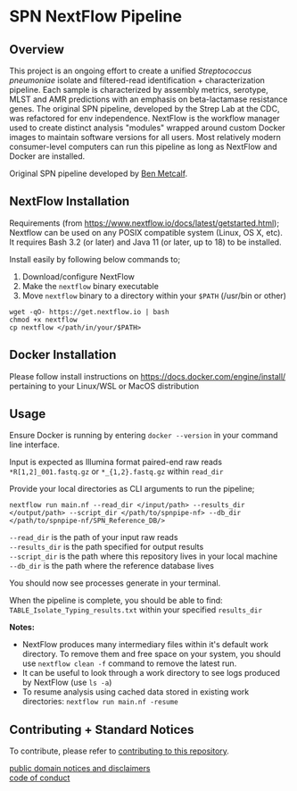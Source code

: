 # SPN NextFlow Pipeline

## Overview  

This project is an ongoing effort to create a unified _Streptococcus pneumoniae_ isolate and filtered-read identification + characterization pipeline. Each sample is characterized by assembly metrics, serotype, MLST and AMR predictions with an emphasis on beta-lactamase resistance genes. The original SPN pipeline, developed by the Strep Lab at the CDC, was refactored for env independence. NextFlow is the workflow manager used to create distinct analysis "modules" wrapped around custom Docker images to maintain software versions for all users. Most relatively modern consumer-level computers can run this pipeline as long as NextFlow and Docker are installed. 

Original SPN pipeline developed by [Ben Metcalf](https://github.com/BenJamesMetcalf/Spn_Scripts_Reference).

## NextFlow Installation
Requirements (from https://www.nextflow.io/docs/latest/getstarted.html);  
Nextflow can be used on any POSIX compatible system (Linux, OS X, etc).  
It requires Bash 3.2 (or later) and Java 11 (or later, up to 18) to be installed.  

Install easily by following below commands to; 
1) Download/configure NextFlow
2) Make the `nextflow` binary executable  
3) Move `nextflow` binary to a directory within your `$PATH` (/usr/bin or other)  

`wget -qO- https://get.nextflow.io | bash`  
`chmod +x nextflow`  
`cp nextflow </path/in/your/$PATH>` 

## Docker Installation
Please follow install instructions on https://docs.docker.com/engine/install/ pertaining to your Linux/WSL or MacOS distribution 

## Usage  
Ensure Docker is running by entering `docker --version` in your command line interface. 

Input is expected as Illumina format paired-end raw reads `*R[1,2]_001.fastq.gz` or `*_{1,2}.fastq.gz` within `read_dir` 

Provide your local directories as CLI arguments to run the pipeline;  
```
nextflow run main.nf --read_dir </input/path> --results_dir </output/path> --script_dir </path/to/spnpipe-nf> --db_dir </path/to/spnpipe-nf/SPN_Reference_DB/>  
```
`--read_dir` is the path of your input raw reads  
`--results_dir` is the path specified for output results  
`--script_dir` is the path where this repository lives in your local machine  
`--db_dir` is the path where the reference database lives 

You should now see processes generate in your terminal.

When the pipeline is complete, you should be able to find: `TABLE_Isolate_Typing_results.txt` within your specified `results_dir`  

**Notes:**
- NextFlow produces many intermediary files within it's default work directory. To remove them and free space on your system, you should use `nextflow clean -f` command to remove the latest run.  
- It can be useful to look through a work directory to see logs produced by NextFlow (use `ls -a`)  
- To resume analysis using cached data stored in existing work directories: `nextflow run main.nf -resume`   
 
## Contributing + Standard Notices
To contribute, please refer to [contributing to this repository](https://github.com/CDCgov/template/blob/master/CONTRIBUTING.md).  


[public domain notices and disclaimers](https://github.com/CDCgov/template/blob/master/DISCLAIMER.md)  
[code of conduct](https://github.com/CDCgov/template/blob/master/code-of-conduct.md)
